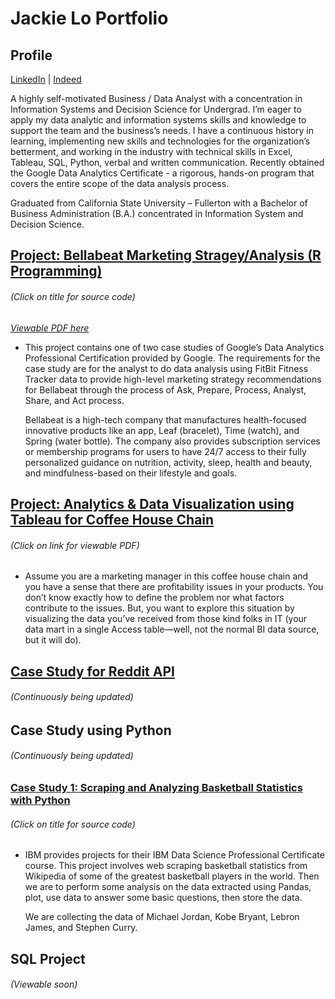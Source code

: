 # Jackie Lo Portfolio

## Profile
[LinkedIn](https://www.linkedin.com/in/jackie-lo/)  |   [Indeed](https://my.indeed.com/p/jackiel-84jwhto)

A highly self-motivated Business / Data Analyst with a concentration in Information Systems and Decision Science for Undergrad. I’m eager to apply my data analytic and information systems skills and knowledge to support the team and the business’s needs. I have a continuous history in learning, implementing new skills and technologies for the organization’s betterment, and working in the industry with technical skills in Excel, Tableau, SQL, Python, verbal and written communication. Recently obtained the Google Data Analytics Certificate - a rigorous, hands-on program that covers the entire scope of the data analysis process.

Graduated from California State University – Fullerton with a Bachelor of Business Administration (B.A.) concentrated in Information System and Decision Science.

## [Project: Bellabeat Marketing Stragey/Analysis (R Programming)](https://github.com/liljsl/Jackie_Lo_Portfolio/blob/main/bellabeat_case_study.Rmd)
###### *(Click on title for source code)*
*[Viewable PDF here](https://github.com/liljsl/Jackie_Lo_Portfolio/blob/main/bellabeat_case_study.pdf)* 

* This project contains one of two case studies of Google’s Data Analytics Professional Certification provided by Google. The requirements for the case study are for the analyst to do data analysis using FitBit Fitness Tracker data to provide high-level marketing strategy recommendations for Bellabeat through the process of Ask, Prepare, Process, Analyst, Share, and Act process.
  
  Bellabeat is a high-tech company that manufactures health-focused innovative products like an app, Leaf (bracelet), Time (watch), and Spring (water bottle). The company also provides subscription services or membership programs for users to have 24/7 access to their fully personalized guidance on nutrition, activity, sleep, health and beauty, and mindfulness-based on their lifestyle and goals.

## [Project: Analytics & Data Visualization using Tableau for Coffee House Chain](https://github.com/liljsl/Jackie_Lo_Portfolio/blob/main/Tableau%20Project.pdf)
###### *(Click on link for viewable PDF)*
* Assume you are a marketing manager in this coffee house chain and you have a sense that there are profitability issues in your products. You don’t know exactly how to define the problem nor what factors contribute to the issues. But, you want to explore this situation by visualizing the data you’ve received from those kind folks in IT (your data mart in a single Access table—well, not the normal BI data source, but it will do).  

## [Case Study for Reddit API](https://github.com/liljsl/Jackie_Lo_Portfolio/blob/main/Simple%20Reddit%20API.ipynb)
###### *(Continuously being updated)*

## Case Study using Python
###### *(Continuously being updated)*
### [Case Study 1: Scraping and Analyzing Basketball Statistics with Python](https://github.com/liljsl/Jackie_Lo_Portfolio/blob/main/IBM_Python%20Data%20Analytic.ipynb)
###### *(Click on title for source code)*
* IBM provides projects for their IBM Data Science Professional Certificate course. This project involves web scraping basketball statistics from Wikipedia of some of the greatest basketball players in the world. Then we are to perform some analysis on the data extracted using Pandas, plot, use data to answer some basic questions, then store the data. 

  We are collecting the data of Michael Jordan, Kobe Bryant, Lebron James, and Stephen Curry.

## SQL Project
###### *(Viewable soon)*
